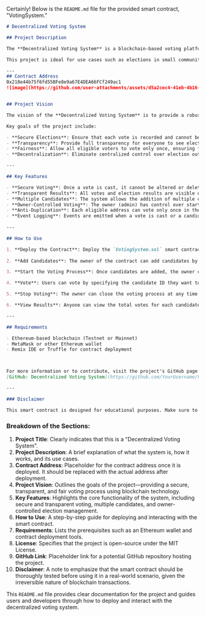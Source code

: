 Certainly! Below is the `README.md` file for the provided smart contract, "VotingSystem."

```markdown
# Decentralized Voting System

## Project Description

The **Decentralized Voting System** is a blockchain-based voting platform built on Ethereum. It provides a secure and transparent way for users to participate in elections. Through the use of smart contracts, it ensures that votes are tamper-proof, transparent, and verifiable. The system allows an owner to add candidates, start and stop the voting process, and ensures that each eligible voter can only vote once.

This project is ideal for use cases such as elections in small communities, governance protocols, or any application that requires a fair and transparent voting mechanism.

---
## Contract Address
0x218e44b75f6fd55BFe8e9a67E4DEA66FCf249ac1
![image](https://github.com/user-attachments/assets/d5a2cec4-41eb-4b16-9373-bf683253a05e)


## Project Vision

The vision of the **Decentralized Voting System** is to provide a robust, transparent, and secure voting mechanism using blockchain technology. It aims to eliminate fraud and manipulation in traditional voting systems by leveraging the immutable and transparent nature of blockchain.

Key goals of the project include:

- **Secure Elections**: Ensure that each vote is recorded and cannot be altered.
- **Transparency**: Provide full transparency for everyone to see election results in real-time.
- **Fairness**: Allow all eligible voters to vote only once, ensuring fairness.
- **Decentralization**: Eliminate centralized control over election outcomes.

---

## Key Features

- **Secure Voting**: Once a vote is cast, it cannot be altered or deleted, ensuring the integrity of the election results.
- **Transparent Results**: All votes and election results are visible on the blockchain, ensuring transparency and trust.
- **Multiple Candidates**: The system allows the addition of multiple candidates to an election.
- **Owner-Controlled Voting**: The owner (admin) has control over starting and stopping the voting process.
- **Anti-Duplication**: Each eligible address can vote only once in the election.
- **Event Logging**: Events are emitted when a vote is cast or a candidate is added, providing real-time updates to off-chain systems.
  
---

## How to Use

1. **Deploy the Contract**: Deploy the `VotingSystem.sol` smart contract on an Ethereum testnet or mainnet using tools like [Remix IDE](https://remix.ethereum.org/) or [Truffle](https://www.trufflesuite.com/).
   
2. **Add Candidates**: The owner of the contract can add candidates by calling the `addCandidate` function. Each candidate is identified by a unique ID and name.

3. **Start the Voting Process**: Once candidates are added, the owner can open the voting by calling the `startVoting` function. This allows users to cast votes.

4. **Vote**: Users can vote by specifying the candidate ID they want to vote for. Voting is only allowed while the voting process is open.

5. **Stop Voting**: The owner can close the voting process at any time by calling `stopVoting`. No more votes can be cast after the voting is stopped.

6. **View Results**: Anyone can view the total votes for each candidate by calling the `getVotes` function. The owner can also get the total number of votes across all candidates using the `getTotalVotes` function.

---

## Requirements

- Ethereum-based blockchain (Testnet or Mainnet)
- MetaMask or other Ethereum wallet
- Remix IDE or Truffle for contract deployment



For more information or to contribute, visit the project's GitHub page:  
[GitHub: Decentralized Voting System](https://github.com/YourUsername/VotingSystem)

---

### Disclaimer

This smart contract is designed for educational purposes. Make sure to thoroughly test and audit any smart contract before deploying it on the mainnet. Blockchain transactions can be irreversible and require careful handling of private keys and security practices.
```

### Breakdown of the Sections:

1. **Project Title**: Clearly indicates that this is a "Decentralized Voting System".
2. **Project Description**: A brief explanation of what the system is, how it works, and its use cases.
3. **Contract Address**: Placeholder for the contract address once it is deployed. It should be replaced with the actual address after deployment.
4. **Project Vision**: Outlines the goals of the project—providing a secure, transparent, and fair voting process using blockchain technology.
5. **Key Features**: Highlights the core functionality of the system, including secure and transparent voting, multiple candidates, and owner-controlled election management.
6. **How to Use**: A step-by-step guide for deploying and interacting with the smart contract.
7. **Requirements**: Lists the prerequisites such as an Ethereum wallet and contract deployment tools.
8. **License**: Specifies that the project is open-source under the MIT License.
9. **GitHub Link**: Placeholder link for a potential GitHub repository hosting the project.
10. **Disclaimer**: A note to emphasize that the smart contract should be thoroughly tested before using it in a real-world scenario, given the irreversible nature of blockchain transactions.

This `README.md` file provides clear documentation for the project and guides users and developers through how to deploy and interact with the decentralized voting system.
